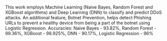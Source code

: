 This work employs Machine Learning (Naive Bayes, Random Forest and XGBoost algorithms) and Deep Learning (DNN) to classify and predict DDoS attacks. An additional feature, Botnet Prevention, helps detect Phishing URLs to prevent a healthy device from being a part of the botnet using Logistic Regression.
Accuracies: Naive Bayes - 93.82%, Random Forest - 99.36%, XGBoost - 98.925%, DNN - 90.17%, Logistic Regression - 96%
